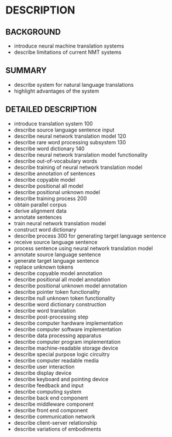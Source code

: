 # DESCRIPTION

## BACKGROUND

- introduce neural machine translation systems
- describe limitations of current NMT systems

## SUMMARY

- describe system for natural language translations
- highlight advantages of the system

## DETAILED DESCRIPTION

- introduce translation system 100
- describe source language sentence input
- describe neural network translation model 120
- describe rare word processing subsystem 130
- describe word dictionary 140
- describe neural network translation model functionality
- describe out-of-vocabulary words
- describe training of neural network translation model
- describe annotation of sentences
- describe copyable model
- describe positional all model
- describe positional unknown model
- describe training process 200
- obtain parallel corpus
- derive alignment data
- annotate sentences
- train neural network translation model
- construct word dictionary
- describe process 300 for generating target language sentence
- receive source language sentence
- process sentence using neural network translation model
- annotate source language sentence
- generate target language sentence
- replace unknown tokens
- describe copyable model annotation
- describe positional all model annotation
- describe positional unknown model annotation
- describe pointer token functionality
- describe null unknown token functionality
- describe word dictionary construction
- describe word translation
- describe post-processing step
- describe computer hardware implementation
- describe computer software implementation
- describe data processing apparatus
- describe computer program implementation
- describe machine-readable storage device
- describe special purpose logic circuitry
- describe computer readable media
- describe user interaction
- describe display device
- describe keyboard and pointing device
- describe feedback and input
- describe computing system
- describe back end component
- describe middleware component
- describe front end component
- describe communication network
- describe client-server relationship
- describe variations of embodiments


